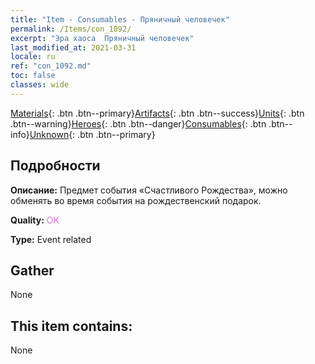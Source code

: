 ```yaml
---
title: "Item - Consumables - Пряничный человечек"
permalink: /Items/con_1092/
excerpt: "Эра хаоса  Пряничный человечек"
last_modified_at: 2021-03-31
locale: ru
ref: "con_1092.md"
toc: false
classes: wide
---
```

 [Materials](/ru/Items/){: .btn .btn--primary}[Artifacts](/ru/Items/Artifacts/){: .btn .btn--success}[Units](/ru/Items/Units/){: .btn .btn--warning}[Heroes](/ru/Items/Heroes/){: .btn .btn--danger}[Consumables](/ru/Items/Consumables/){: .btn .btn--info}[Unknown](/ru/Items/Unknown/){: .btn .btn--primary}

## Подробности
 **Описание:** Предмет события «Счастливого Рождества», можно обменять во время события на рождественский подарок.

 **Quality:** <span style="color: #DA70D6">OK</span>

 **Type:** Event related

## Gather

  None

## This item contains:

  None

